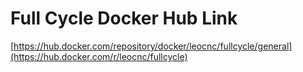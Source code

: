 # Full Cycle Docker Hub Link
[https://hub.docker.com/repository/docker/leocnc/fullcycle/general](https://hub.docker.com/r/leocnc/fullcycle)

